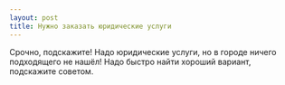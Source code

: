 ```yaml
---
layout: post 
title: Нужно заказать юридические услуги 
--- 
```

Срочно, подскажите! Надо юридические услуги, но в городе ничего подходящего не нашёл! Надо быстро найти хороший вариант, подскажите советом.